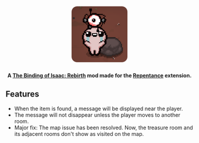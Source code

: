 <h1 align="center">
    <img src="resources/logo-github.png" height="150">
</h1>

<!-- Project Description -->
<h4 align="center">A <a href="https://store.steampowered.com/app/250900/The_Binding_of_Isaac_Rebirth/">The Binding of Isaac: Rebirth</a> mod made for the <a href="https://store.steampowered.com/app/1426300/The_Binding_of_Isaac_Repentance/">Repentance</a> extension.</h4>

## Features

- When the item is found, a message will be displayed near the player.
- The message will not disappear unless the player moves to another room.
- Major fix: The map issue has been resolved. Now, the treasure room and its adjacent rooms don't show as visited on the map.